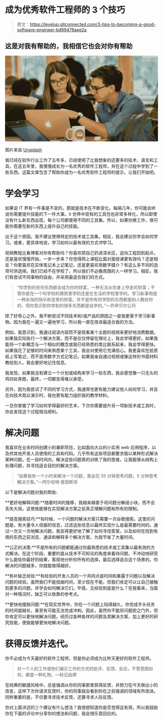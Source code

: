 # 成为优秀软件工程师的 3 个技巧

> 原文：<https://levelup.gitconnected.com/3-tips-to-becoming-a-good-software-engineer-bd99478aee2a>

## 这是对我有帮助的，我相信它也会对你有帮助

![](img/35fe23ac2649ef9cc9129f4162ff5db2.png)

图片来自 [Unsplash](https://unsplash.com/photos/ofeO3-rfaAo)

我已经在软件行业工作了五年多，已经使用了比我想象的还要多的技术、语言和工具。在这五年里，我慢慢成长为一名优秀的软件工程师，并在这个过程中学到了一些东西。这篇文章包含了帮助你成为一名优秀软件工程师的提示。让我们开始吧。

# 学会学习

如果说 IT 界有一件事是不变的，那就是技术在不断变化。每隔几年，你可能会听说你需要提升技能的下一件大事。it 世界中现有的工具包也非常多样化，所以即使没有什么新东西出现，每个公司都使用不同的工具集。所以，如果你换工作，很可能你需要在新的东西上提升自己的技能。

出于这个原因，我不建议使用特定的技术或工具集。相反，我会建议你学会如何学习。或者，更具体地说，学习如何以最有效的方式*你*学习。

视频教程比看博客对你有帮助吗？你喜欢把自己扔进深水区，逆向工程回到起点，还是喜欢慢慢开始，一步一步来？你觉得网上课程比面对面授课更有效吗？还是相反？你更喜欢在实体笔记本上记笔记，还是更喜欢用数字媒介？有这么多不同的选项可供选择。我们已经不在学校了，所以我们不必像周围的人一样学习。相反，我们有尝试不同事物的自由，并采用最适合我们的方式。

> “你学到的任何东西都会成为你的财富，一种无法从你身上夺走的财富；不管你是在一个叫学校的建筑里学的还是在生活的学校里学的。学习新事物是一种永恒的快乐和宝贵的财富。并不是所有你学到的东西都是别人教给你的，但你意识到你学到的很多东西都是自学的。”―乔伊贝尔公司

除了好奇心之外，我不断尝试不同技术和/或产品的原因之一是我更善于学习新事物。因为我在一遍又一遍地学习，所以我一直在改进最适合我的方法。

例如，我意识到，我通过阅读内容而不是观看某个主题的视频来更好地消费数据。如果我实际执行一个解决方案，而不是仅仅停留在理论上，我会学得更好。如果我能将一个新概念与一个相似的概念或我已经熟悉的类比联系起来，我会学得更快。如果我花了足够的时间来熟悉某个工具，我会对使用它充满信心。我更喜欢在纸质纸上写笔记，而不是用数字方式记笔记。如果我亲自通过视频或像这样的书面材料教给别人，我会更好地记住信息。

我发现，如果我没有建立一个计划或结构来学习一些东西，我会感觉像一只无头的鸡四处奔跑，最终，一切都变得难以承受。

另外，因为我尝试了不同的学习方式，我通常也更有能力建议他人如何学习，并且在向技术观众演示时，我也更有能力组织我的教学材料。

一旦你掌握了学习如何学得最好的艺术，下次你需要提升另一项新技术或工具时，你会发现这个过程相当顺利。

# 解决问题

我喜欢在业余时间创建小的兼职项目，比如面向大众的小实用 web 应用程序，以及供其他开发人员使用的工具和代码。几乎所有这些项目都要求我以某种形式解决某种问题。在一段时间内，解决这些问题真的训练了我的思维，让我能够从结构上处理问题，并寻找适合目的的解决方案。

> “如果我有一个小时来解决一个问题，我会花 55 分钟思考问题，5 分钟思考解决方案。”―阿尔伯特·爱因斯坦

以下是解决问题对我的帮助:

**更好地解释问题:**随着时间的推移，我越来越善于将问题分解成小块，而不会丢失大局。这使我能够在实现解决方案之前真正理解问题和所有的限制。

**提高搜索技巧:**有时候，一个问题的解决方案只需要一次谷歌搜索。这里的问题是，有大量令人信服的信息，过滤这些信息以最终实现什么是最需要时间的。通过一次又一次地解决问题，我变得更好地了解了如何寻找答案，以及如何在找到有用的东西之前浏览、通读和解释多个解决方案，为我节省了大量时间。

**公正的决策:**不是所有的问题都能通过你最熟悉的技术或工具集以最有效的方式解决。在这个阶段，重要的是从技术不可知论的角度来看待问题，不冲动地研究什么能给你最好的结果，客观地分析你所有的选择，最后选择适合这个场景的。你解决的问题越多，你就能做得越好。

**弥补缺乏经验:**有经验的开发人员的一个共同点是时间和暴露于问题以及解决问题的经验。虽然我们不能扭曲时间，至少现在不能，但我们肯定可以让自己接触到更多的问题，并学会如何解决它们。毕竟，无经验到底是什么？在我看来，当面对一种情况时，缺乏可以依靠的参考点。

**更快地摆脱问题:**在现实世界中，你在一个问题上陷得越久，你完成手头任务的时间就越长，甚至有可能无法完成冲刺。因此，虽然你不能将问题拒之门外，但你肯定可以更快地解决问题。经历过各种各样的问题及其解决方案，加上更好的研究技能，使我能够更快地解决问题。

# 获得反馈并迭代。

你不必成为今天最好的软件工程师，但是你必须成为比昨天更好的软件工程师。

> 对一个人的工作或他们展示工作的方式的批评、反馈、反应，不管意图如何，都是一种礼物。—标记品牌

在经典的敏捷风格中，总是强调从你的同事那里获得反馈，并努力在今天做出小的改变，这样下次你请求反馈时，你的同事就会看到你在之前强调的领域有所改进。同样重要的是，不仅要寻求技术反馈，还要寻求人际反馈。

你对上面详述的三个建议有什么想法？我很想知道你是否觉得这有用，所以我鼓励你在下面的评论中分享你的想法和问题，我会很乐意回应的。